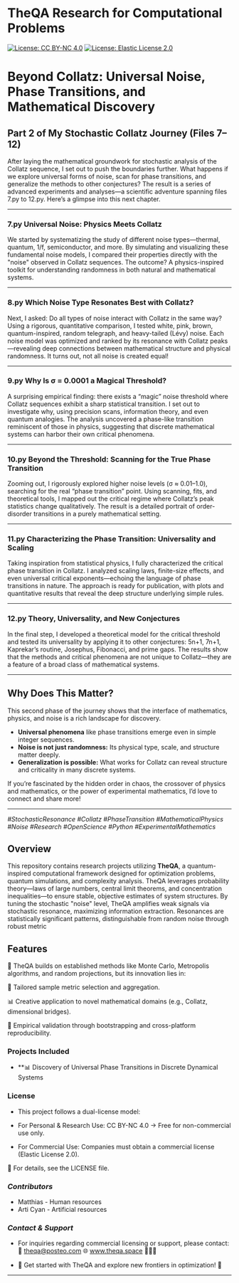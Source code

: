 # TheQA Research for Computational Problems

[![License: CC BY-NC 4.0](https://img.shields.io/badge/License-CC%20BY--NC%204.0-blue.svg)](https://creativecommons.org/licenses/by-nc/4.0/)
[![License: Elastic License 2.0](https://img.shields.io/badge/Commercial%20License-ELv2-orange)](LICENSE-COMMERCIAL.txt)

# Beyond Collatz: Universal Noise, Phase Transitions, and Mathematical Discovery  
## Part 2 of My Stochastic Collatz Journey (Files 7–12)

After laying the mathematical groundwork for stochastic analysis of the Collatz sequence, I set out to push the boundaries further. What happens if we explore universal forms of noise, scan for phase transitions, and generalize the methods to other conjectures? The result is a series of advanced experiments and analyses—a scientific adventure spanning files 7.py to 12.py. Here’s a glimpse into this next chapter.

---

### 7.py **Universal Noise: Physics Meets Collatz**

We started by systematizing the study of different noise types—thermal, quantum, 1/f, semiconductor, and more. By simulating and visualizing these fundamental noise models, I compared their properties directly with the "noise" observed in Collatz sequences. The outcome? A physics-inspired toolkit for understanding randomness in both natural and mathematical systems.

---

### 8.py **Which Noise Type Resonates Best with Collatz?**

Next, I asked: Do all types of noise interact with Collatz in the same way? Using a rigorous, quantitative comparison, I tested white, pink, brown, quantum-inspired, random telegraph, and heavy-tailed (Lévy) noise. Each noise model was optimized and ranked by its resonance with Collatz peaks—revealing deep connections between mathematical structure and physical randomness. It turns out, not all noise is created equal!

---

### 9.py **Why Is σ = 0.0001 a Magical Threshold?**

A surprising empirical finding: there exists a “magic” noise threshold where Collatz sequences exhibit a sharp statistical transition. I set out to investigate why, using precision scans, information theory, and even quantum analogies. The analysis uncovered a phase-like transition reminiscent of those in physics, suggesting that discrete mathematical systems can harbor their own critical phenomena.

---

### 10.py **Beyond the Threshold: Scanning for the True Phase Transition**

Zooming out, I rigorously explored higher noise levels (σ ≈ 0.01–1.0), searching for the real “phase transition” point. Using scanning, fits, and theoretical tools, I mapped out the critical regime where Collatz’s peak statistics change qualitatively. The result is a detailed portrait of order-disorder transitions in a purely mathematical setting.

---

### 11.py **Characterizing the Phase Transition: Universality and Scaling**

Taking inspiration from statistical physics, I fully characterized the critical phase transition in Collatz. I analyzed scaling laws, finite-size effects, and even universal critical exponents—echoing the language of phase transitions in nature. The approach is ready for publication, with plots and quantitative results that reveal the deep structure underlying simple rules.

---

### 12.py **Theory, Universality, and New Conjectures**

In the final step, I developed a theoretical model for the critical threshold and tested its universality by applying it to other conjectures: 5n+1, 7n+1, Kaprekar’s routine, Josephus, Fibonacci, and prime gaps. The results show that the methods and critical phenomena are not unique to Collatz—they are a feature of a broad class of mathematical systems.

---

## **Why Does This Matter?**

This second phase of the journey shows that the interface of mathematics, physics, and noise is a rich landscape for discovery.  
- **Universal phenomena** like phase transitions emerge even in simple integer sequences.
- **Noise is not just randomness:** Its physical type, scale, and structure matter deeply.
- **Generalization is possible:** What works for Collatz can reveal structure and criticality in many discrete systems.

If you’re fascinated by the hidden order in chaos, the crossover of physics and mathematics, or the power of experimental mathematics, I’d love to connect and share more!

---

*#StochasticResonance #Collatz #PhaseTransition #MathematicalPhysics #Noise #Research #OpenScience #Python #ExperimentalMathematics*

## **Overview**
This repository contains research projects utilizing **TheQA**, a quantum-inspired computational framework designed for optimization problems, quantum simulations, and complexity analysis.
TheQA leverages probability theory—laws of large numbers, central limit theorems, and concentration inequalities—to ensure stable, objective estimates of system structures. By tuning the stochastic "noise" level, TheQA amplifies weak signals via stochastic resonance, maximizing information extraction. Resonances are statistically significant patterns, distinguishable from random noise through robust metric


## **Features**

🧠 TheQA builds on established methods like Monte Carlo, Metropolis algorithms, and random projections, but its innovation lies in:

🚀 Tailored sample metric selection and aggregation.

📊 Creative application to novel mathematical domains (e.g., Collatz, dimensional bridges).

🔬 Empirical validation through bootstrapping and cross-platform reproducibility.



### **Projects Included**
- **📊 Discovery of Universal Phase Transitions in Discrete Dynamical Systems

### **License**
- This project follows a dual-license model:

- For Personal & Research Use: CC BY-NC 4.0 → Free for non-commercial use only.
- For Commercial Use: Companies must obtain a commercial license (Elastic License 2.0).

📜 For details, see the LICENSE file.


### ***Contributors***

- Matthias - Human resources
- Arti Cyan - Artificial  resources


### ***Contact & Support***

- For inquiries regarding commercial licensing or support, please contact:📧 theqa@posteo.com 🌐 www.theqa.space 🚀🚀🚀

- 🚀 Get started with TheQA and explore new frontiers in optimization! 🚀

---





